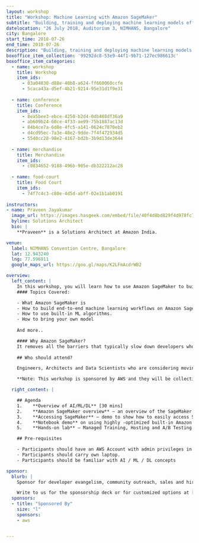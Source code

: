 ```yaml
---
layout: workshop
title: "Workshop: Machine Learning with Amazon SageMaker"
subtitle: "Building, training and deploying machine learning models efficiently and at scale"
datelocation: "26 July 2018, Auditorium 3, NIMHANS, Bangalore"
city: Bangalore
start_time: 2018-07-26
end_time: 2018-07-26
description: "Building, training and deploying machine learning models efficiently and at scale"
boxoffice_item_collection: '99292dc8-53e9-44f1-9b71-127ec986613c'
boxoffice_item_categories:
  - name: workshop
    title: Workshop
    item_ids:
      - 03a04830-d88e-48b8-a624-ff660060ccfe
      - 5caca43a-d5ef-4b21-9214-95e31d1f9e31
      
  - name: conference 
    title: Conference  
    item_ids:  
      - 8ea5bee3-ebce-4250-b2d4-0db488df36a9
      - ab609b24-60ce-4f33-ae99-75b1887ac13d
      - 84b4ce7a-6d8e-4fc5-a141-0624c7870eb2
      - d4cd95ec-7a3e-48e2-9dde-7f4f472934d5
      - 5540cc28-98e2-4167-bd2b-3b9d13de3644
 
  - name: merchandise  
    title: Merchandise 
    item_ids: 
      - c0834652-9188-496b-905e-db322212ac28
 
  - name: food-court 
    title: Food Court  
    item_ids: 
      - 74f7c4c3-c80e-4d5d-abff-02e1b1ab0191
      
instructors:
- name: Praveen Jayakumar
  image_url: https://images.hasgeek.com/embed/file/40f4d8bd829f4d978fc778379caf8320
  byline: Solutions Architect
  bio: |
    **Praveen** is a Solutions Architect at Amazon India.

venue:
  label: NIMHANS Convention Centre, Bangalore
  lat: 12.943240
  lng: 77.596911
  google_maps_url: https://goo.gl/maps/K2LFmAcdrWB2

overview:
  left_content: |
    In this workshop, you will learn how to use Amazon SageMaker to build, train and host machine learning models. 
    #### Topics Covered:

    - What Amazon SageMaker is
    - How to build end-to-end machine learning workflows on Amazon SageMaker
    - How to use built-in ML algorithms.
    - How to bring your own model
    
    And more..

    #### Why Amazon SageMaker?
    It removes all the barriers that typically slow down developers who want to use machine learning.
    
    ## Who should attend?

    Engineers, Architects and Data Scientists who are considering moving to SageMaker or integrating SageMaker to their existing ML workflow.

    **Note: This workshop is sponsored by AWS and they will be collecting participants data for generating coupons. These credits are exclusively for hands-on labs. We will be opening up RSVP for this workshop shortly.**

  right_content: |

    ## Agenda
    1.    **Overview of AI/ML/DL** [30 mins]
    2.    **Amazon SageMaker overview** – an overview of the SageMaker service, best use cases, main features including AWS security concepts of IAM, VPC, KMS. [ 45 mins.]
    3.    **Accessing SageMaker** – demo to show how to easily access SageMaker service [Duration: 15 mins.]
    4.    **Notebook demo** on using highly -optimized built-in Amazon algorithms [Duration: 30 mins.]
    5.    **Hands-on lab** – Managed Training, Hosting and A/B Testing of Amazon built-in algorithm – Amazon linear learner algorithm / parallel training using SageMaker Estimators / SageMaker Python SDK [Duration: 60 mins.]

    ## Pre-requisites

    - Participants should have an AWS Account with admin privileges in IAM and EC2 limit for P2 instances increased to 2 in AWS Region North Virginia (us-east-1). Check out [this](https://docs.aws.amazon.com/AWSEC2/latest/UserGuide/ec2-resource-limits.html) doc to know more about how to increase EC2 limits. All participants will be provided AWS Credits for the workshop
    - Participants should carry own laptop.
    - Participants should be familiar with AI / ML / DL concepts

sponsor:
  blurb: |
    Sponsor for developer evangelism, community outreach, sales and hiring.

    Write to us for the sponsorship deck or for customized options at [info@hasgeek.com](mailto:info@hasgeek.com)
  sponsors:
  - title: "Sponsored By"
    size: "l"
    sponsors:
    - aws


---
```

